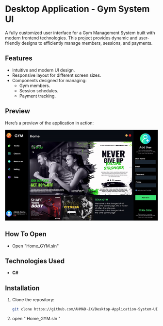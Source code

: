 # Desktop Application - Gym System UI

A fully customized user interface for a Gym Management System built with modern frontend technologies. This project provides dynamic and user-friendly designs to efficiently manage members, sessions, and payments.

## Features
- Intuitive and modern UI design.
- Responsive layout for different screen sizes.
- Components designed for managing:
  - Gym members.
  - Session schedules.
  - Payment tracking.

## Preview
Here’s a preview of the application in action:

![Application Preview](https://github.com/AHMAD-JX/Desktop-Application-System-UI/blob/48a37b7173f7780892ece04a7f6069c47dab8fd4/re.gif)

## How To Open
- Open "Home_GYM.sln"


## Technologies Used
- **C#**

## Installation
1. Clone the repository:
   ```bash
   git clone https://github.com/AHMAD-JX/Desktop-Application-System-UI.git
2. open " Home_GYM.sln "
